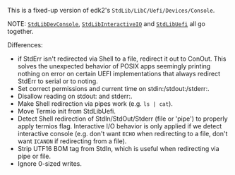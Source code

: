 This is a fixed-up version of edk2's `StdLib/LibC/Uefi/Devices/Console`.

NOTE: [`StdLibDevConsole`](../StdLibDevConsole), [`StdLibInteractiveIO`](../StdLibInteractiveIO) and [`StdLibUefi`](../StdLibUefi) all go together.

Differences:
- if StdErr isn't redirected via Shell to a file, redirect it out to ConOut.
  This solves the unexpected behavior of POSIX apps seemingly printing
  nothing on error on certain UEFI implementations that always redirect
  StdErr to serial or to noting.
- Set correct permissions and current time on stdin:/stdout:/stderr:.
- Disallow reading on stdout: and stderr:.
- Make Shell redirection via pipes work (e.g. `ls | cat`).
- Move Termio init from StdLibUefi.
- Detect Shell redirection of StdIn/StdOut/Stderr (file or 'pipe') to
  properly apply termios flag. Interactive I/O behavior is only
  applied if we detect interactive console (e.g. don't want `ECHO`
  when redirecting to a file, don't want `ICANON` if redirecting
  from a file).
- Strip UTF16 BOM tag from StdIn, which is useful when redirecting
  via pipe or file.
- Ignore 0-sized writes.